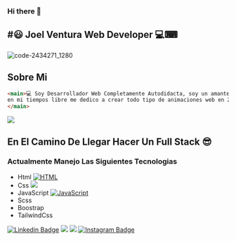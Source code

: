 ### Hi there 👋

## #😃 Joel Ventura Web Developer 💻⌨


![code-2434271_1280](https://user-images.githubusercontent.com/48741834/100899127-7c946600-348f-11eb-95b5-da695b20dfc5.jpg)
## Sobre Mi
```html
<main>💻 Soy Desarrollador Web Completamente Autodidacta, soy un amante de la tecnologia, 
en mi tiempos libre me dedico a crear todo tipo de animaciones web en 2d y 3d con html, css & JavaScript 
</main>
```
<img src="https://user-images.githubusercontent.com/48741834/126106394-9f8d65f9-450c-474e-bbe3-e95b6a80f8fc.gif"/>

## En El Camino De Llegar Hacer Un Full Stack 😎

### Actualmente Manejo Las Siguientes Tecnologias 

* Html [![HTML](https://img.shields.io/static/v1?label=&message=HTML&color=ff751a&logo=HTML5&logoColor=FFFFFF)](https://developer.mozilla.org/en-US/docs/Web/Guide/HTML/HTML5)
* Css <img src="https://img.shields.io/badge/css3%20-%231572B6.svg?&style=for-the-badge&logo=css3&logoColor=white"/> 
* JavaScript [![JavaScript](https://img.shields.io/static/v1?label=&message=JavaScript&color=F1E05A&logo=javascript&logoColor=FFFFFF)](https://developer.mozilla.org/en-US/docs/Web/JavaScript) 
* Scss
* Boostrap
* TailwindCss

[![Linkedin Badge](https://img.shields.io/badge/-LinkedIn-0e76a8?style=flat-square&logo=Linkedin&logoColor=white)](https://www.linkedin.com/in/joelventura19/)
<img src="https://img.shields.io/badge/-Visual%20Studio%20Code-23A9F2?style=flat-square&logo=Visual%20Studio%20Code&logoColor=white"/>
 <img src="https://img.shields.io/badge/-Github-181717?style=flat-square&logo=GitHub&logoColor=white"/>
 [![Instagram Badge](https://img.shields.io/badge/-Instagram-e4405f?style=flat-square&logo=Instagram&logoColor=white)](https://www.instagram.com/joelkelvinvh/)


<!--

**Kelvin-Joel/kelvin-Joel** is a ✨ _special_ ✨ repository because its `README.md` (this file) appears on your GitHub profile.

Here are some ideas to get you started:

- 🔭 I’m currently working on ...
- 🌱 I’m currently learning ...
- 👯 I’m looking to collaborate on ...
- 🤔 I’m looking for help with ...
- 💬 Ask me about ...
- 📫 How to reach me: ...
- 😄 Pronouns: ...
- ⚡ Fun fact: ...
-->
